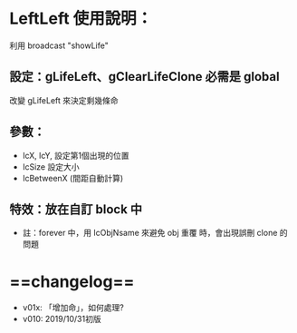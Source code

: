 # LeftLeft 使用說明：
利用 broadcast "showLife"
## 設定：gLifeLeft、gClearLifeClone 必需是 global
改變 gLifeLeft 來決定剩幾條命

## 參數：
- lcX, lcY, 設定第1個出現的位置
-  lcSize 設定大小 
-  lcBetweenX (間距自動計算)
##  特效：放在自訂 block 中
- 註：forever 中，用 lcObjNsame 來避免 obj 重覆 時，會出現誤刪 clone 的問題
# ==changelog==
- v01x: 「增加命」，如何處理?
- v010: 2019/10/31初版
